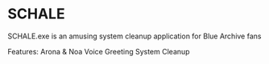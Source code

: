 # SCHALE
SCHALE.exe is an amusing system cleanup application for Blue Archive fans

Features:
Arona & Noa Voice Greeting
System Cleanup
